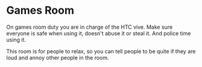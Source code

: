 # Games Room

On games room duty you are in charge of the HTC vive.
Make sure everyone is safe when using it, doesn't abuse it or steal it.
And police time using it.

This room is for people to relax, so you can tell people to be quite if they are loud and annoy other people in the room.